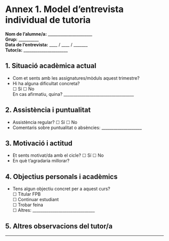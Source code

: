 # Annex 1. Model d’entrevista individual de tutoria

**Nom de l’alumne/a:** ______________________  
**Grup:** __________  
**Data de l’entrevista:** ____ / ____ / _______  
**Tutor/a:** ______________________  

## 1. Situació acadèmica actual
- Com et sents amb les assignatures/mòduls aquest trimestre?
- Hi ha alguna dificultat concreta?  
  ☐ Sí   ☐ No  
  En cas afirmatiu, quina? ___________________________________

## 2. Assistència i puntualitat
- Assistència regular? ☐ Sí   ☐ No  
- Comentaris sobre puntualitat o absències: ____________________

## 3. Motivació i actitud
- Et sents motivat/da amb el cicle? ☐ Sí   ☐ No  
- En què t’agradaria millorar?

## 4. Objectius personals i acadèmics
- Tens algun objectiu concret per a aquest curs?  
  ☐ Titular FPB  
  ☐ Continuar estudiant  
  ☐ Trobar feina  
  ☐ Altres: _______________________________

## 5. Altres observacions del tutor/a
_____________________________________________________
